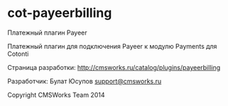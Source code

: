 # cot-payeerbilling
Платежный плагин Payeer

Платежный плагин для подключения Payeer к модулю Payments для Cotonti

Страница разработки: http://cmsworks.ru/catalog/plugins/payeerbilling

Разработчик: Булат Юсупов support@cmsworks.ru

Copyright CMSWorks Team 2014

